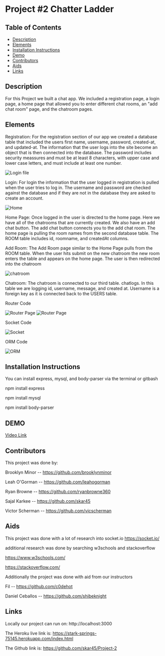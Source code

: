 # Project #2 Chatter Ladder


## **Table of Contents** 

  - [Description](#description)
  - [Elements](#elements)
  - [Installation Instructions](#installation)
  - [Demo](#usage)
  - [Contributors](#contributors)
  - [Aids](#aids)
  - [Links](#links)


## **Description**
For this Project we built a chat app. We included a registration page, a login page, a home page that allowed you to enter different chat rooms, an "add chat room" page, and the chatroom pages. 

## **Elements**
Registration:
For the registration section of our app we created a database table that included the users first name, username, password, created-at, and updated-at. The information that    the user logs into the site become an object that is then connected into the database.
The password includes security meassures and must be at least 8 characters, with upper case and lower case letters, and must include at least one number.

![Login file](docs/img/Login.PNG)

Login:
For login the information that the user logged in registration is pulled when the user tries to log in. The username and password are checked against the database and if they are not in the database they are asked to create an account.

![Home](docs/img/Home.PNG)

Home Page:
Once logged in the user is directed to the home page. Here we have all of the chatrooms that are currently created. We also have an add chat button. The add chat button connects you to the add chat room. The home page is pulling the room names from the second database table. The ROOM table includes id, roomname, and createdAt columns.

Add Room:
The Add Room page similar to the Home Page pulls from the ROOM table. When the user hits submit on the new chatroom the new room enters the table and appears on the home page. The user is then redirected into the chatroom

![chatroom](docs/img/Chatroom.PNG)

Chatroom:
The chatroom is connected to our third table. chatlogs. In this table we are logging id, username, message, and created at. Username is a foreign key as it is connected back to the USERS table.

Router Code

![Router Page](docs/img/Router1.PNG)
![Router Page](docs/img/Router2.PNG)

Socket Code

![Socket](docs/img/Socket.PNG)

ORM Code

![ORM](docs/img/ORM.PNG)


## **Installation Instructions**
You can install express, mysql, and body-parser via the terminal or gitbash

  npm install express
  
  npm install mysql
  
  npm install body-parser
  
## **DEMO**
[Video Link](https://drive.google.com/file/d/1A95aZWh2tCSKExeHcIjiwxZkWDtDSDuS/view?usp=sharing)

## **Contributors**
This project was done by:

Brooklyn Minor -- https://github.com/brooklynminor

Leah O'Gorman -- https://github.com/leahogorman

Ryan Browne -- https://github.com/ryanbrowne360

Sajal Karkee -- https://github.com/skar45

Victor Scherman -- https://github.com/vicscherman

## **Aids**
This project was done with a lot of research into socket.io
https://socket.io/

additional research was done by searching w3schools and stackoverflow

https://www.w3schools.com/

https://stackoverflow.com/

Additionally the project was done with aid from our instructors

Fil -- https://github.com/c0dehot

Daniel Ceballos -- https://github.com/shibeknight

## **Links**

Locally our project can run on: http://localhost:3000

The Heroku live link is: https://stark-springs-75145.herokuapp.com/index.html

The Github link is: https://github.com/skar45/Project-2

